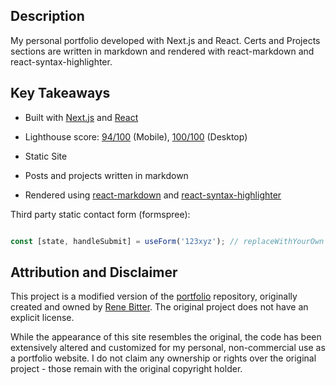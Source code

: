 ## Description

My personal portfolio developed with Next.js and React. Certs and Projects sections are written in markdown and rendered with react-markdown and react-syntax-highlighter.

## Key Takeaways

- Built with [Next.js] and [React]
- Lighthouse score: [94/100] (Mobile), [100/100] (Desktop)
- Static Site
- Posts and projects written in markdown
- Rendered using [react-markdown] and [react-syntax-highlighter]

  [Next.js]: https://nextjs.org/
  [React]: https://reactjs.org/
  [react-markdown]: https://github.com/remarkjs/react-markdown
  [react-syntax-highlighter]: https://github.com/react-syntax-highlighter/react-syntax-highlighter
  [94/100]: https://pagespeed.web.dev/analysis/https-dave-levine-io/b3x99kmdqe?form_factor=mobile
  [100/100]: https://pagespeed.web.dev/analysis/https-dave-levine-io/b3x99kmdqe?form_factor=desktop

Third party static contact form (formspree):

```js

const [state, handleSubmit] = useForm('123xyz'); // replaceWithYourOwn

````

## Attribution and Disclaimer

This project is a modified version of the [portfolio](https://github.com/renebitter/portfolio) repository, originally created and owned by [Rene Bitter](https://github.com/renebitter). The original project does not have an explicit license.

While the appearance of this site resembles the original, the code has been extensively altered and customized for my personal, non-commercial use as a portfolio website. I do not claim any ownership or rights over the original project - those remain with the original copyright holder.
